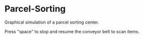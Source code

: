 # Parcel-Sorting
Graphical simulation of a parcel sorting center.

Press "space" to stop and resume the conveyor belt to scan items.
